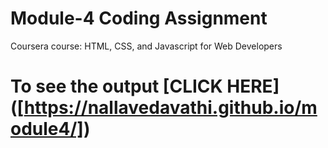 

# Module-4 Coding Assignment

Coursera course: HTML, CSS, and Javascript for Web Developers

# To see the output [CLICK HERE] ([https://nallavedavathi.github.io/module4/])

